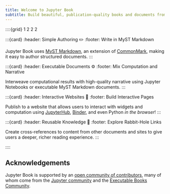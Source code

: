 ```yaml
---
title: Welcome to Jupyter Book
subtitle: Build beautiful, publication-quality books and documents from computational content using the MyST-MD engine.
---
```


::::{grid} 1 2 2 2

:::{card}
:header: Simple Authoring ✏️
:footer: Write in MyST Markdown

Jupyter Book uses [MyST Markdown](https://mystmd.org/spec), an extension of [CommonMark](https://commonmark.org/), making it easy to author structured documents.
:::

:::{card}
:header: Executable Documents ⚙
:footer: Mix Computation and Narrative

Interweave computational results with high-quality narrative using Jupyter Notebooks or executable MyST Markdown documents.
:::

:::{card}
:header: Interactive Websites 🚀
:footer: Build Interactive Pages

Publish to a website that allows users to interact with widgets and computation using [JupyterHub](https://jupyterhub.readthedocs.io/), [Binder](https://jupyter.org/binder), and even Python _in the browser_!
:::

:::{card}
:header: Reusable Knowledge 🔎
:footer: Explore Rabbit-Hole Links

Create cross-references to content from other documents and sites to give users a deeper, richer reading experience.
:::

::::

## Acknowledgements

Jupyter Book is supported by an [open community of contributors](https://github.com/executablebooks/jupyter-book/graphs/contributors), many of whom come from the [Jupyter community](https://jupyter.org/community) and the [Executable Books Community](https://executablebooks.org).
